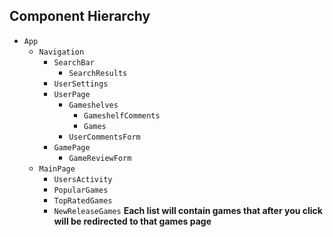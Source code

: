 ## Component Hierarchy

* `App`
  * `Navigation`
    * `SearchBar`
      * `SearchResults`
    * `UserSettings`
    * `UserPage`
      * `Gameshelves`
        * `GameshelfComments`
        * `Games`
      * `UserCommentsForm`
    * `GamePage`
      * `GameReviewForm`
  * `MainPage`
    * `UsersActivity`
    * `PopularGames`
    * `TopRatedGames`
    * `NewReleaseGames`
    **Each list will contain games that after you click will be redirected to that games page**
